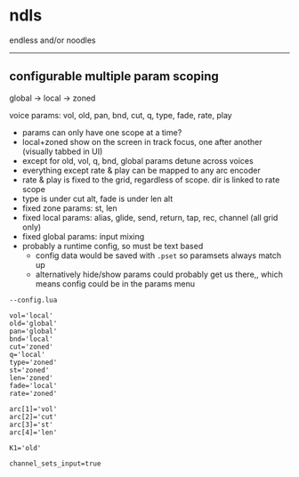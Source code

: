 # ndls

endless and/or noodles

---

## configurable multiple param scoping

global -> local -> zoned

voice params: vol, old, pan, bnd, cut, q, type, fade, rate, play

- params can only have one scope at a time?
- local+zoned show on the screen in track focus, one after another (visually tabbed in UI)
- except for old, vol, q, bnd, global params detune across voices
- everything except rate & play can be mapped to any arc encoder
- rate & play is fixed to the grid, regardless of scope. dir is linked to rate scope
- type is under cut alt, fade is under len alt
- fixed zone params: st, len
- fixed local params: alias, glide, send, return, tap, rec, channel (all grid only)
- fixed global params: input mixing
- probably a runtime config, so must be text based
  - config data would be saved with `.pset` so paramsets always match up
  - alternatively hide/show params could probably get us there,, which means config could be in the params menu  

```
--config.lua

vol='local'
old='global'
pan='global'
bnd='local'
cut='zoned'
q='local'
type='zoned'
st='zoned'
len='zoned'
fade='local'
rate='zoned'

arc[1]='vol'
arc[2]='cut'
arc[3]='st'
arc[4]='len'

K1='old'

channel_sets_input=true

```

